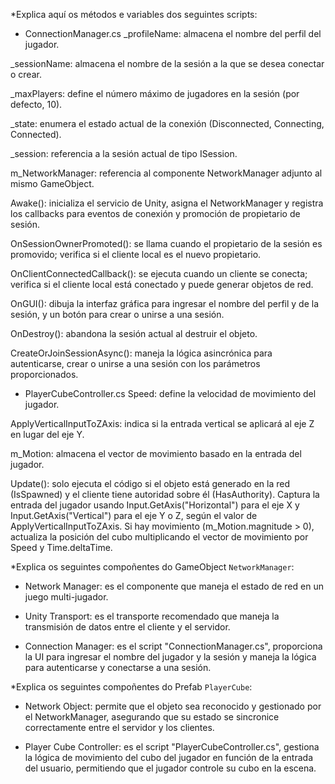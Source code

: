 *Explica aquí os métodos e variables dos seguintes scripts:

- ConnectionManager.cs
_profileName: almacena el nombre del perfil del jugador.

_sessionName: almacena el nombre de la sesión a la que se desea conectar o crear.

_maxPlayers: define el número máximo de jugadores en la sesión (por defecto, 10).

_state: enumera el estado actual de la conexión (Disconnected, Connecting, Connected).

_session: referencia a la sesión actual de tipo ISession.

m_NetworkManager: referencia al componente NetworkManager adjunto al mismo GameObject.

Awake(): inicializa el servicio de Unity, asigna el NetworkManager y registra los callbacks para eventos de conexión y promoción de propietario de sesión.

OnSessionOwnerPromoted(): se llama cuando el propietario de la sesión es promovido; verifica si el cliente local es el nuevo propietario.

OnClientConnectedCallback(): se ejecuta cuando un cliente se conecta; verifica si el cliente local está conectado y puede generar objetos de red.

OnGUI(): dibuja la interfaz gráfica para ingresar el nombre del perfil y de la sesión, y un botón para crear o unirse a una sesión.

OnDestroy(): abandona la sesión actual al destruir el objeto.

CreateOrJoinSessionAsync(): maneja la lógica asincrónica para autenticarse, crear o unirse a una sesión con los parámetros proporcionados.

- PlayerCubeController.cs
Speed: define la velocidad de movimiento del jugador.

ApplyVerticalInputToZAxis: indica si la entrada vertical se aplicará al eje Z en lugar del eje Y.

m_Motion: almacena el vector de movimiento basado en la entrada del jugador.

Update(): solo ejecuta el código si el objeto está generado en la red (IsSpawned) y el cliente tiene autoridad sobre él (HasAuthority). Captura la entrada del jugador usando Input.GetAxis("Horizontal") para el eje X y Input.GetAxis("Vertical") para el eje Y o Z, según el valor de ApplyVerticalInputToZAxis. Si hay movimiento (m_Motion.magnitude > 0), actualiza la posición del cubo multiplicando el vector de movimiento por Speed y Time.deltaTime.

*Explica os seguintes compoñentes do GameObject `NetworkManager`:

- Network Manager: es el componente que maneja el estado de red en un juego multi-jugador.

- Unity Transport: es el transporte recomendado que maneja la transmisión de datos entre el cliente y el servidor.

- Connection Manager: es el script "ConnectionManager.cs", proporciona la UI para ingresar el nombre del jugador y la sesión y maneja la lógica para autenticarse y conectarse a una sesión.


*Explica os seguintes compoñentes do Prefab `PlayerCube`:

- Network Object: permite que el objeto sea reconocido y gestionado por el NetworkManager, asegurando que su estado se sincronice correctamente entre el servidor y los clientes.

- Player Cube Controller: es el script "PlayerCubeController.cs", gestiona la lógica de movimiento del cubo del jugador en función de la entrada del usuario, permitiendo que el jugador controle su cubo en la escena.